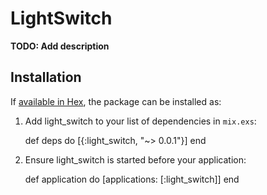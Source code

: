 # LightSwitch

**TODO: Add description**

## Installation

If [available in Hex](https://hex.pm/docs/publish), the package can be installed as:

  1. Add light_switch to your list of dependencies in `mix.exs`:

        def deps do
          [{:light_switch, "~> 0.0.1"}]
        end

  2. Ensure light_switch is started before your application:

        def application do
          [applications: [:light_switch]]
        end

